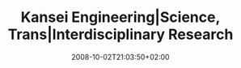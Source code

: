 ---
members: ["PLevy"]
slug: kansei-engineering-science-rrans-interdisciplinary-research
title: "Kansei Engineering|Science, Trans|Interdisciplinary Research"
tags: ['kansei', 'interdisciplinarity']
layout: single
searchFilter: Event
publitype: presentation
subsection: lecture
institution:
    heig: 1
    logo: Chiba
    short: 'Chiba U.'
    name: "Chiba University"
    web: "https://www.chiba-u.ac.jp/"
kansei: true
research: 
    -  kansei
chaire: false
date: 2008-10-02T21:03:50+02:00
reference: "Lévy, P. (2008). Kansei Engineering|Science – Trans|Interdisciplinary Research, presented at the KEER International Symposium 2008, Taipei, Taiwan. October 2nd, 2008."
---
